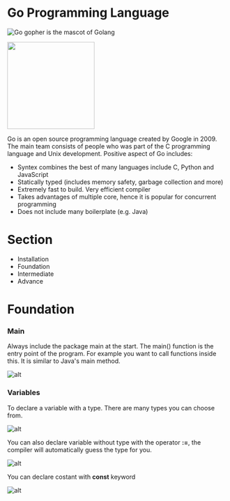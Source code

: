 # Go Programming Language

![Go gopher is the mascot of Golang](https://github.com/Thepnathi/Workshop/blob/master/go/resource/images/mascot.png?raw=true)

<img src="https://images.unsplash.com/photo-1529866455684-6abca263206a?ixlib=rb-0.3.5&ixid=eyJhcHBfaWQiOjEyMDd9&s=734316c56f468dc8ee99bea1b2f1ce78&auto=format&fit=crop&w=1000&q=80" height="200px">

Go is an open source programming language created by Google in 2009. The main team consists of people who was part of the C programming language and Unix development. Positive aspect of Go includes:

* Syntex combines the best of many languages include C, Python and JavaScript
* Statically typed (includes memory safety, garbage collection and more)
* Extremely fast to build. Very efficient compiler
* Takes advantages of multiple core, hence it is popular for concurrent programming
* Does not include many boilerplate (e.g. Java)

# Section 

* Installation
* Foundation
* Intermediate 
* Advance

# Foundation

### Main

Always include the package main at the start. The main() function is the entry point of the program. For example you want to call functions inside this. It is similar to Java's main method. 


![alt](https://github.com/Thepnathi/Workshop/blob/master/go/resource/images/screenshots/f1.png?raw=true)

### Variables 

To declare a variable with a type. There are many types you can choose from.

![alt](https://github.com/Thepnathi/Workshop/blob/master/go/resource/images/screenshots/f2.png?raw=true)

You can also declare variable without type with the operator __:=__, the compiler will automatically guess the type for you.

![alt](https://github.com/Thepnathi/Workshop/blob/master/go/resource/images/screenshots/f3.png?raw=true)

You can declare costant with **const** keyword

![alt](https://github.com/Thepnathi/Workshop/blob/master/go/resource/images/screenshots/f4.png?raw=true)



